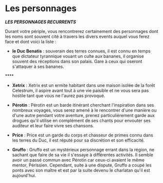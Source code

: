 # Les personnages



_**LES PERSONNAGES RECURRENTS**_ 

Durant votre périple, vous rencontrerez certainement des personnages dont les noms sont souvent cité à travers les divers events auquel vous ferez face et dont voici la liste :

* **le Duc Benatis** : souverain des terres connues, il est connu en temps que dictateur tyrannique vouant un culte aux bananes, il organise souvent des réceptions dans son palais. Gare à ceux qui oseront s'attaquer à ses bananes.

\*\*\*\*

* **Xetrix** : Xetrix est un ermite habitant dans une maison isolée de la forêt Celestrum, il aspire avant tout à une vie paisible et ne vous sera pas hostile tant que vous ne l'aurez pas provoqué.



* **Pérotin** : Pérotin est un barde itinérant cherchant l'inspiration dans ses nombreux voyages, vous serez amené à le rencontrer d'une manière ou d'une autre pendant votre aventure, prenez particulièrement garde aux drogues qu'il utilise en complément de ses chants pour envouter ses auditeur et leur faire vivre ses chansons.



* **Price** : Price est un garde du corps et chasseur de primes connu dans les terres du Duc, il est réputé pour sa discrétion et son efficacité.



* **Gruffo** : Gruffo est un mystérieux personnage errant dans la région, ne sachant que faire de sa vie il s'essaye à différentes activités. Il semble avoir un passé commun avec Pérotin car ceux-ci avaient le même mentor, Périssien. Cependant, suite à une dispute, Gruffo a coupé les ponts avec son maître et est par la suite devenu le charlatan qu'il est aujourd'hui. 





